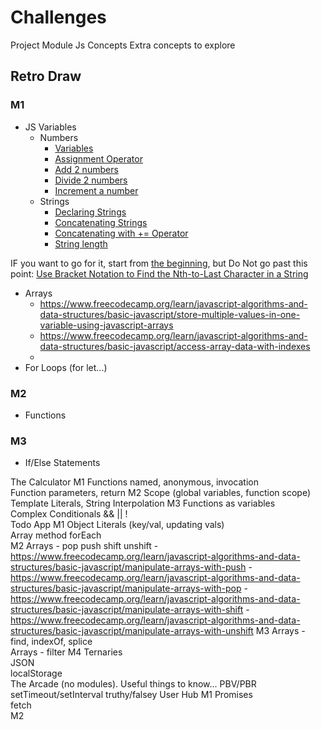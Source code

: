 # Challenges
Project	Module	Js Concepts	Extra concepts to explore
## Retro Draw	
### M1
- JS Variables
  - Numbers
    - [Variables](https://www.freecodecamp.org/learn/javascript-algorithms-and-data-structures/basic-javascript/declare-javascript-variables)
    - [Assignment Operator](https://www.freecodecamp.org/learn/javascript-algorithms-and-data-structures/basic-javascript/storing-values-with-the-assignment-operator)
    - [Add 2 numbers](https://www.freecodecamp.org/learn/javascript-algorithms-and-data-structures/basic-javascript/add-two-numbers-with-javascript)
    - [Divide 2 numbers](https://www.freecodecamp.org/learn/javascript-algorithms-and-data-structures/basic-javascript/divide-one-number-by-another-with-javascript)
    - [Increment a number](https://www.freecodecamp.org/learn/javascript-algorithms-and-data-structures/basic-javascript/increment-a-number-with-javascript)
  - Strings
    - [Declaring Strings](https://www.freecodecamp.org/learn/javascript-algorithms-and-data-structures/basic-javascript/declare-string-variables)
    - [Concatenating Strings](https://www.freecodecamp.org/learn/javascript-algorithms-and-data-structures/basic-javascript/concatenating-strings-with-plus-operator)
    - [Concatenating with += Operator](https://www.freecodecamp.org/learn/javascript-algorithms-and-data-structures/basic-javascript/concatenating-strings-with-the-plus-equals-operator)
    - [String length](https://www.freecodecamp.org/learn/javascript-algorithms-and-data-structures/basic-javascript/find-the-length-of-a-string)

IF you want to go for it, start from [the beginning](https://www.freecodecamp.org/learn/), but Do Not go past this point: [Use Bracket Notation to Find the Nth-to-Last Character in a String](https://www.freecodecamp.org/learn/javascript-algorithms-and-data-structures/basic-javascript/use-bracket-notation-to-find-the-nth-to-last-character-in-a-string)



  - Arrays
    - https://www.freecodecamp.org/learn/javascript-algorithms-and-data-structures/basic-javascript/store-multiple-values-in-one-variable-using-javascript-arrays
    - https://www.freecodecamp.org/learn/javascript-algorithms-and-data-structures/basic-javascript/access-array-data-with-indexes
    - 
  - For Loops (for let...)
### M2
- Functions
### M3
- If/Else Statements

The Calculator	M1	Functions named, anonymous, invocation	
		Function parameters, return	
	M2	Scope (global variables, function scope)	
		Template Literals, String Interpolation	
	M3	Functions as variables	
		Complex Conditionals && || !	
Todo App	M1	Object Literals (key/val, updating vals)	
		Array method forEach	
	M2	Arrays - pop push shift unshift	
    - https://www.freecodecamp.org/learn/javascript-algorithms-and-data-structures/basic-javascript/manipulate-arrays-with-push
    - https://www.freecodecamp.org/learn/javascript-algorithms-and-data-structures/basic-javascript/manipulate-arrays-with-pop
    - https://www.freecodecamp.org/learn/javascript-algorithms-and-data-structures/basic-javascript/manipulate-arrays-with-shift
    - https://www.freecodecamp.org/learn/javascript-algorithms-and-data-structures/basic-javascript/manipulate-arrays-with-unshift
	M3	Arrays - find, indexOf, splice	
		Arrays - filter	
	M4	Ternaries	
		JSON	
		localStorage	
The Arcade	(no modules). Useful things to know...		PBV/PBR
			setTimeout/setInterval
			truthy/falsey
User Hub	M1	Promises	
		fetch	
	M2		